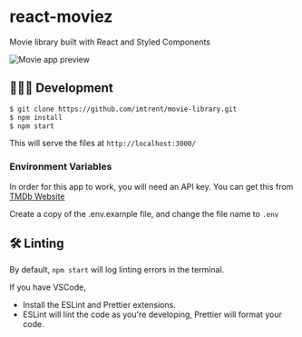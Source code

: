 # react-moviez
Movie library built with React and Styled Components

<img src="./preview.png" alt="Movie app preview">

## 👨🏻‍💻 Development

```bash
$ git clone https://github.com/imtrent/movie-library.git
$ npm install
$ npm start
```

This will serve the files at `http://localhost:3000/`

### Environment Variables
In order for this app to work, you will need an API key. You can get this from [TMDb Website](https://developers.themoviedb.org/3/getting-started/introduction)

Create a copy of the .env.example file, and change the file name to `.env`


## 🛠 Linting

By default, `npm start` will log linting errors in the terminal.

If you have VSCode,
-   Install the ESLint and Prettier extensions.
-   ESLint will lint the code as you're developing, Prettier will format your code.